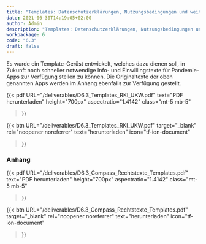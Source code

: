 ```yaml
---
title: "Templates: Datenschutzerklärungen, Nutzungsbedingungen und weitere Informationen"
date: 2021-06-30T14:19:05+02:00
author: Admin
description: "Templates: Datenschutzerklärungen, Nutzungsbedingungen und weitere Informationen"
workpackage: 6
code: "6.3"
draft: false
---
```


Es wurde ein Template-Gerüst entwickelt, welches dazu dienen soll, in Zukunft noch schneller notwendige Info- und Einwillingstexte für Pandemie-Apps zur Verfügung stellen zu können. Die Originaltexte der oben genannten Apps werden im Anhang ebenfalls zur Verfügung gestellt.

{{< pdf
    URL="/deliverables/D6.3_Templates_RKI_UKW.pdf"
    text="PDF herunterladen"
    height="700px"
    aspectratio="1.4142"
    class="mt-5 mb-5"
>}}


{{< btn
    URL="/deliverables/D6.3_Templates_RKI_UKW.pdf"
    target="_blank"
    rel="noopener noreferrer"
    text="herunterladen"
    icon="tf-ion-document"
>}}


### Anhang

{{< pdf
    URL="/deliverables/D6.3_Compass_Rechtstexte_Templates.pdf"
    text="PDF herunterladen"
    height="700px"
    aspectratio="1.4142"
    class="mt-5 mb-5"
>}}


{{< btn
    URL="/deliverables/D6.3_Compass_Rechtstexte_Templates.pdf"
    target="_blank"
    rel="noopener noreferrer"
    text="herunterladen"
    icon="tf-ion-document"
>}}
